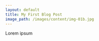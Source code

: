 ```yaml
---
layout: default
title: My First Blog Post
image_path: /images/content/img-01b.jpg
---
```



Lorem ipsum
